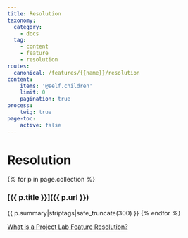```yaml
---
title: Resolution
taxonomy:
  category: 
    - docs
  tag:
    - content
    - feature
    - resolution
routes:
  canonical: /features/{{name}}/resolution
content:
    items: '@self.children'
    limit: 0
    pagination: true
process:
    twig: true
page-toc:
    active: false
---
```

# Resolution

{% for p in page.collection %}
### [{{ p.title }}]({{ p.url }})
{{ p.summary|striptags|safe_truncate(300) }}
{% endfor %}

[What is a Project Lab Feature Resolution?](https://docs.ginkgo.st/~docs/grav/manifest/features/feature/resolution)